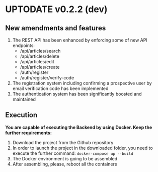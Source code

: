 # UPTODATE v0.2.2 (dev)

## New amendments and features

1. The REST API has been enhanced by enforcing some of new API endpoints:
   - /api/articles/search
   - /api/articles/delete
   - /api/articles/edit
   - /api/articles/create
   - /auth/register
   - /auth/register/verify-code
2. The registration system including confirming a prospective user by email verification code has been implemented
3. The authentication system has been significantly boosted and maintained

## Execution

**You are capable of executing the Backend by using Docker. Keep the further requirements:**
1. Download the project from the Github repository
2. In order to launch the project in the downloaded folder, you need to execute the further command: `docker-compose up --build`
4. The Docker environment is going to be assembled
5. After assembling, please, reboot all the containers
